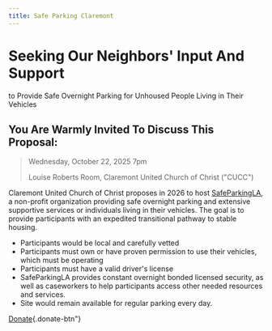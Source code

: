 ```yaml
---
title: Safe Parking Claremont
---
```


# Seeking Our Neighbors' Input And Support
to Provide Safe Overnight Parking for Unhoused People Living in Their Vehicles

## You Are Warmly Invited To Discuss This Proposal:

> Wednesday, October 22, 2025 7pm
> 
> Louise Roberts Room, Claremont United Church of Christ ("CUCC")

Claremont United Church of Christ proposes in 2026 to host [SafeParkingLA](https://safeparkingla.org/),
a non-profit organization providing safe overnight parking and extensive supportive services or individuals 
living in their vehicles. The goal is to provide participants with an expedited transitional pathway to stable housing.

- Participants would be local and carefully vetted
- Participants must own or have proven permission to use their vehicles, which must be operating
- Participants must have a valid driver's license
- SafeParkingLA provides constant overnight bonded licensed security, as well as caseworkers to help participants access other needed resources and services.
- Site would remain available for regular parking every day.

 [Donate](https://claremontucc.breezechms.com/give/online){.donate-btn"}
